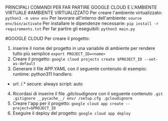 PRINCIPALI COMANDI PER FAR PARTIRE GOOGLE CLOUD E L'AMBIENTE VIRTUALE
#AMBIENTE VIRTUALIZZATO
Per creare l'ambiente virtualizzato:  `python3 -m venv env`
Per lavorare all'interno dell'ambiente: `source env/bin/activate`
Per installare le dipendenze necessarie: `pip install -r requirements.txt`
Per far partire gli eseguibili: `python3 main.py`

#GOOGLE CLOUD
Per creare il progetto: 
1. inserire il nome del progetto in una variabile di ambiente per rendere tutto più semplice
   `export PROJECT_ID=<nome>`
2. Creare il progetto: `google cloud projects create $PROJECT_ID --set-as-default`
3. Generare il file APP.YAML con il seguente contenuto di esempio:
  runtime: python311
  handlers: 
  - url: /.*
    secure: always
    script: auto
4. Ricordasi di inserire il file *.gitcloudignore* con il seguente contenuto
`.git
  .gitignore
  __pycache__/
  env/
  /setup.cfg
  .gcloudignore `
5. Creare l'app per il progetto: `google cloud app create --project=$PROJECT_ID`
6. Eseguire il deploy del progetto: `google cloud app deploy`
